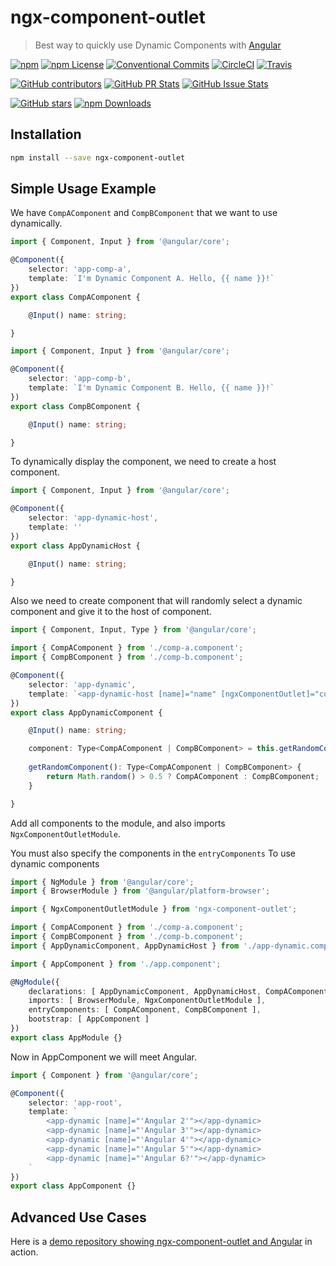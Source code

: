 # ngx-component-outlet

> Best way to quickly use Dynamic Components with [Angular](https://angular.io/)

[![npm](https://img.shields.io/npm/v/ngx-component-outlet.svg?style=flat-square)](https://www.npmjs.com/package/ngx-component-outlet)
[![npm License](https://img.shields.io/npm/l/ngx-component-outlet.svg?style=flat-square)](https://github.com/thekiba/ngx-component-outlet/blob/master/LICENSE)
[![Conventional Commits](https://img.shields.io/badge/Conventional%20Commits-1.0.0-yellow.svg?style=flat-square)](https://conventionalcommits.org)
[![CircleCI](https://img.shields.io/circleci/project/github/thekiba/ngx-component-outlet/master.svg?label=Circle%20CI&style=flat-square)](https://circleci.com/gh/thekiba/ngx-component-outlet)
[![Travis](https://img.shields.io/travis/thekiba/ngx-component-outlet/master.svg?label=Travis%20CI&style=flat-square)](https://travis-ci.org/thekiba/ngx-component-outlet)

[![GitHub contributors](https://img.shields.io/github/contributors/thekiba/ngx-component-outlet.svg?style=flat-square)](https://github.com/thekiba/ngx-component-outlet)
[![GitHub PR Stats](http://issuestats.com/github/thekiba/ngx-component-outlet/badge/pr?style=flat-square)](http://issuestats.com/github/thekiba/ngx-component-outlet)
[![GitHub Issue Stats](http://issuestats.com/github/thekiba/ngx-component-outlet/badge/issue?style=flat-square)](http://issuestats.com/github/thekiba/ngx-component-outlet)

[![GitHub stars](https://img.shields.io/github/stars/thekiba/ngx-component-outlet.svg?label=GitHub%20Stars&style=flat-square)](https://github.com/thekiba/ngx-component-outlet)
[![npm Downloads](https://img.shields.io/npm/dw/ngx-component-outlet.svg?style=flat-square)](https://www.npmjs.com/package/ngx-component-outlet)

## Installation

```bash
npm install --save ngx-component-outlet
```

## Simple Usage Example

We have ```CompAComponent``` and ```CompBComponent``` that we want to use dynamically.

```typescript
import { Component, Input } from '@angular/core';

@Component({
    selector: 'app-comp-a',
    template: `I'm Dynamic Component A. Hello, {{ name }}!`
})
export class CompAComponent {

    @Input() name: string;

}
```

```typescript
import { Component, Input } from '@angular/core';

@Component({
    selector: 'app-comp-b',
    template: `I'm Dynamic Component B. Hello, {{ name }}!`
})
export class CompBComponent {

    @Input() name: string;

}
```

To dynamically display the component, we need to create a host component.

```typescript
import { Component, Input } from '@angular/core';

@Component({
    selector: 'app-dynamic-host',
    template: ''
})
export class AppDynamicHost {

    @Input() name: string;

}
```

Also we need to create component that will randomly select a dynamic component and give it to the host of component.

```typescript
import { Component, Input, Type } from '@angular/core';

import { CompAComponent } from './comp-a.component';
import { CompBComponent } from './comp-b.component';

@Component({
    selector: 'app-dynamic',
    template: `<app-dynamic-host [name]="name" [ngxComponentOutlet]="component"></app-dynamic-host>`
})
export class AppDynamicComponent {

    @Input() name: string;

    component: Type<CompAComponent | CompBComponent> = this.getRandomComponent();
    
    getRandomComponent(): Type<CompAComponent | CompBComponent> {
        return Math.random() > 0.5 ? CompAComponent : CompBComponent;
    }

}
```

Add all components to the module, and also imports ```NgxComponentOutletModule```.

You must also specify the components in the ```entryComponents``` To use dynamic components

```typescript
import { NgModule } from '@angular/core';
import { BrowserModule } from '@angular/platform-browser';

import { NgxComponentOutletModule } from 'ngx-component-outlet';

import { CompAComponent } from './comp-a.component';
import { CompBComponent } from './comp-b.component';
import { AppDynamicComponent, AppDynamicHost } from './app-dynamic.component';

import { AppComponent } from './app.component';

@NgModule({
    declarations: [ AppDynamicComponent, AppDynamicHost, CompAComponent, CompBComponent ],
    imports: [ BrowserModule, NgxComponentOutletModule ],
    entryComponents: [ CompAComponent, CompBComponent ],
    bootstrap: [ AppComponent ]
})
export class AppModule {}
```

Now in AppComponent we will meet Angular.

```typescript
import { Component } from '@angular/core';

@Component({
    selector: 'app-root',
    template: `
        <app-dynamic [name]="'Angular 2'"></app-dynamic>
        <app-dynamic [name]="'Angular 3'"></app-dynamic>
        <app-dynamic [name]="'Angular 4'"></app-dynamic>
        <app-dynamic [name]="'Angular 5'"></app-dynamic>
        <app-dynamic [name]="'Angular 6?'"></app-dynamic>
    `
})
export class AppComponent {}
```

## Advanced Use Cases

Here is a [demo repository showing ngx-component-outlet and Angular](https://github.com/thekiba/ngx-component-outlet) in action.
